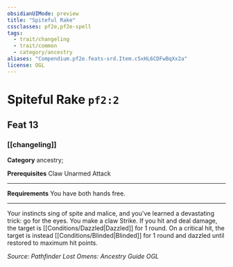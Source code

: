 ```yaml
---
obsidianUIMode: preview
title: "Spiteful Rake"
cssclasses: pf2e,pf2e-spell
tags:
  - trait/changeling
  - trait/common
  - category/ancestry
aliases: "Compendium.pf2e.feats-srd.Item.c5xHL6CDFwBqXx2a"
license: OGL
---
```

# Spiteful Rake `pf2:2`
## Feat 13
### [[changeling]]

**Category** ancestry; 



**Prerequisites** Claw Unarmed Attack
* * *
**Requirements** You have both hands free.

* * *

Your instincts sing of spite and malice, and you've learned a devastating trick: go for the eyes. You make a claw Strike. If you hit and deal damage, the target is [[Conditions/Dazzled|Dazzled]] for 1 round. On a critical hit, the target is instead [[Conditions/Blinded|Blinded]] for 1 round and dazzled until restored to maximum hit points.

*Source: Pathfinder Lost Omens: Ancestry Guide*
*OGL*